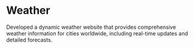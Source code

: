 # Weather
Developed a dynamic weather website that provides comprehensive weather information for cities worldwide, including real-time updates and detailed forecasts.
